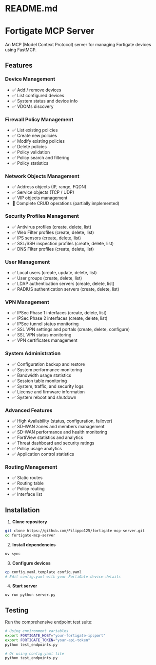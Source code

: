 # README.md
# Fortigate MCP Server

An MCP (Model Context Protocol) server for managing Fortigate devices using FastMCP.

## Features

### Device Management
- ✅ Add / remove devices
- ✅ List configured devices
- ✅ System status and device info
- ✅ VDOMs discovery

### Firewall Policy Management
- ✅ List existing policies
- ✅ Create new policies
- ✅ Modify existing policies
- ✅ Delete policies
- ✅ Policy validation
- ✅ Policy search and filtering
- ✅ Policy statistics

### Network Objects Management
- ✅ Address objects (IP, range, FQDN)
- ✅ Service objects (TCP / UDP)
- ✅ VIP objects management
- 🔄 Complete CRUD operations (partially implemented)

### Security Profiles Management
- ✅ Antivirus profiles (create, delete, list)
- ✅ Web Filter profiles (create, delete, list)
- ✅ IPS sensors (create, delete, list)
- ✅ SSL/SSH inspection profiles (create, delete, list)
- ✅ DNS Filter profiles (create, delete, list)

### User Management
- ✅ Local users (create, update, delete, list)
- ✅ User groups (create, delete, list)
- ✅ LDAP authentication servers (create, delete, list)
- ✅ RADIUS authentication servers (create, delete, list)

### VPN Management
- ✅ IPSec Phase 1 interfaces (create, delete, list)
- ✅ IPSec Phase 2 interfaces (create, delete, list)
- ✅ IPSec tunnel status monitoring
- ✅ SSL VPN settings and portals (create, delete, configure)
- ✅ SSL VPN status monitoring
- ✅ VPN certificates management

### System Administration
- ✅ Configuration backup and restore
- ✅ System performance monitoring
- ✅ Bandwidth usage statistics
- ✅ Session table monitoring
- ✅ System, traffic, and security logs
- ✅ License and firmware information
- ✅ System reboot and shutdown

### Advanced Features
- ✅ High Availability (status, configuration, failover)
- ✅ SD-WAN zones and members management
- ✅ SD-WAN performance and health monitoring
- ✅ FortiView statistics and analytics
- ✅ Threat dashboard and security ratings
- ✅ Policy usage analytics
- ✅ Application control statistics

### Routing Management
- ✅ Static routes
- ✅ Routing table
- ✅ Policy routing
- ✅ Interface list

## Installation

1. **Clone repository**
```bash
git clone https://github.com/Filippo125/fortigate-mcp-server.git
cd fortigate-mcp-server
```

2. **Install dependencies**
```bash
uv sync
```

3. **Configure devices**
```bash
cp config.yaml.template config.yaml
# Edit config.yaml with your FortiGate device details
```

4. **Start server**
```bash
uv run python server.py
```

## Testing

Run the comprehensive endpoint test suite:
```bash
# Using environment variables
export FORTIGATE_HOST="your-fortigate-ip:port"
export FORTIGATE_TOKEN="your-api-token"
python test_endpoints.py

# Or using config.yaml file
python test_endpoints.py
```